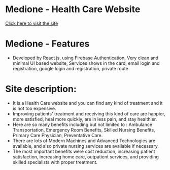 # Medione - Health Care Website

[Click here to visit the site](https://health-firebase-authentication.web.app/)

# Medione - Features
- Developed by React js, using Firebase Authentication, Very clean and minimal UI based website, Services shows in the card, email login and registration, google login and registration, private route

# Site description:
-  It is a Health Care website and you can find any kind of treatment and it is not too expensive.
- Improving patients' treatment and receiving this kind of care are happier, more satisfied, heal more quickly, are in less pain, and stay healthier.
- Here are so many benefits including but not limited to : Ambulance Transportation, Emergency Room Benefits, Skilled Nursing Benefits, Primary Care Physician, Preventative Care.
- There are lots of Modern Machines and Advanced Technologies are available, and also private nursing services are available if necessary.
- The most important benefits were cost reduction, increasing patient satisfaction, increasing home care, outpatient services, and providing skilled specialists with proper treatment.